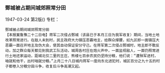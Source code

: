 ### 鄄城被占期间城郊照常分田

1947-03-24
第2版()
专栏：

    鄄城被占期间城郊照常分田
    【本报冀鲁豫二十二日电】蒋军二次侵占鄄城（该县已于本月三日为我军收复）期间，当地土地改革照常进行。在敌人未到时，民主政府大力镇压恶霸地主，给群众撑腰，如九区即一面镇压大恶霸一面召开地主及伪大会，使其自动保证安分守己。在蒋军第二次侵占鄄城时，地主即不敢反动，加之群众每天都见到我武工队活动，城周各村庄在炮火声中，一面监视敌人，一面仍照常进行土地还家运动，距城北仅二里的王庄、熊楼七百余农民仍坚持分粮，他们说：“遭殃军进村，咱就和他干，出村咱就分粮。”上月二十八日城内蒋军一度向东北进犯时，城区百分之九十五的村子都卷入分粮分田斗争，收复后斗争高潮又起。
